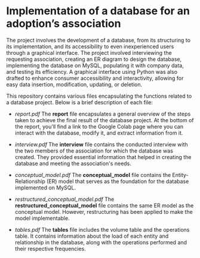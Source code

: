 # Implementation of a database for an adoption’s association 
The project involves the development of a database, from its structuring to its implementation, and its accessibility to even inexperienced users through a graphical interface. The project involved interviewing the requesting association, creating an ER diagram to design the database, implementing the database on MySQL, populating it with company data, and testing its efficiency. A graphical interface using Python was also drafted to enhance consumer accessibility and interactivity, allowing for easy data insertion, modification, updating, or deletion.

This repository contains various files encapsulating the functions related to a database project. Below is a brief description of each file:

- *report.pdf*
The **report** file encapsulates a general overview of the steps taken to achieve the final result of the database project. At the bottom of the report, you'll find a link to the Google Colab page where you can interact with the database, modify it, and extract information from it.

- *interview.pdf*
The **interview** file contains the conducted interview with the two members of the association for which the database was created. They provided essential information that helped in creating the database and meeting the association's needs.

- *conceptual_model.pdf*
The **conceptual_model** file contains the Entity-Relationship (ER) model that serves as the foundation for the database implemented on MySQL.

- *restructured_conceptual_model.pdf*
The **restructured_conceptual_model** file contains the same ER model as the conceptual model. However, restructuring has been applied to make the model implementable.

- *tables.pdf*
The **tables** file includes the volume table and the operations table. It contains information about the load of each entity and relationship in the database, along with the operations performed and their respective frequencies.

